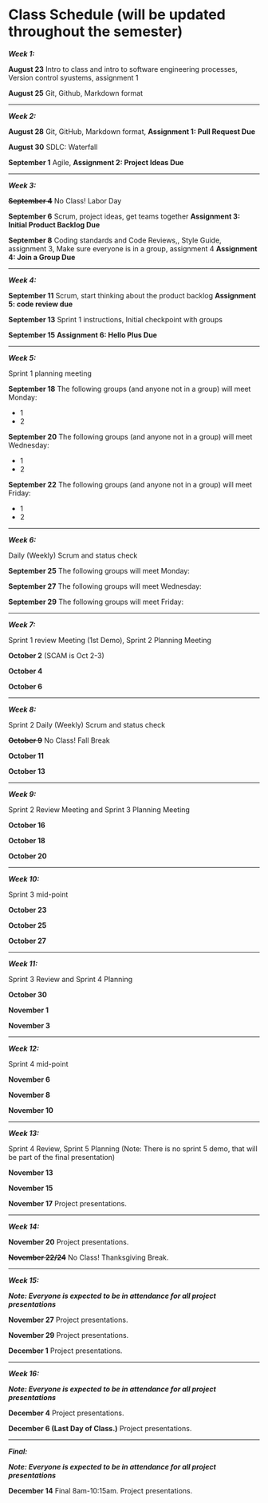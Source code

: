 # Class Schedule (will be updated throughout the semester)

***Week 1:***

**August 23** Intro to class and intro to software engineering processes, Version control syustems, assignment 1

**August 25** Git, Github, Markdown format 

---
***Week 2:***

**August 28** Git, GitHub, Markdown format, **Assignment 1: Pull Request Due**

**August 30** SDLC: Waterfall

**September 1** Agile, **Assignment 2: Project Ideas Due**

---
***Week 3:***

**~~September 4~~** No Class! Labor Day

**September 6** Scrum, project ideas, get teams together **Assignment 3: Initial Product Backlog Due**

**September 8**  Coding standards and Code Reviews,, Style Guide, assignment 3, Make sure everyone is in a group, assignment 4 **Assignment 4: Join a Group Due**

---
***Week 4:***

**September 11** Scrum, start thinking about the product backlog **Assignment 5: code review due**

**September 13** Sprint 1 instructions, Initial checkpoint with groups

**September 15** **Assignment 6: Hello Plus Due**

---
***Week 5:*** 

Sprint 1 planning meeting

**September 18** The following groups (and anyone not in a group) will meet Monday:
- 1
- 2


**September 20** The following groups (and anyone not in a group) will meet Wednesday:
- 1
- 2

**September 22** The following groups (and anyone not in a group) will meet Friday:
- 1
- 2

---
***Week 6:***

Daily (Weekly) Scrum and status check

**September 25** The following groups will meet Monday:

**September 27** The following groups will meet Wednesday:

**September 29** The following groups will meet Friday:

---
***Week 7:***

Sprint 1 review Meeting (1st Demo), Sprint 2 Planning Meeting

**October 2** (SCAM is Oct 2-3)

**October 4** 

**October 6**

---
***Week 8:***

Sprint 2 Daily (Weekly) Scrum and status check

**~~October 9~~** No Class! Fall Break

**October 11**

**October 13**

---
***Week 9:***

Sprint 2 Review Meeting and Sprint 3 Planning Meeting

**October 16**

**October 18**

**October 20**

---
***Week 10:***

Sprint 3 mid-point

**October 23**

**October 25**

**October 27**

---
***Week 11:***

Sprint 3 Review and Sprint 4 Planning

**October 30**

**November 1**

**November 3**

---
***Week 12:***

Sprint 4 mid-point 

**November 6** 

**November 8** 

**November 10**

---
***Week 13:***

Sprint 4 Review, Sprint 5 Planning (Note: There is no sprint 5 demo, that will be part of the final presentation)

**November 13** 

**November 15**

**November 17** Project presentations.

---
***Week 14:***

**November 20** Project presentations.

**~~November 22/24~~** No Class! Thanksgiving Break.



---
***Week 15:***

***Note: Everyone is expected to be in attendance for all project presentations***

**November 27** Project presentations.

**November 29** Project presentations.

**December 1** Project presentations.

---
***Week 16:***

***Note: Everyone is expected to be in attendance for all project presentations***

**December 4** Project presentations.

**December 6 (Last Day of Class.)** Project presentations.

---
***Final:***

***Note: Everyone is expected to be in attendance for all project presentations***

**December 14** Final 8am-10:15am. Project presentations.

